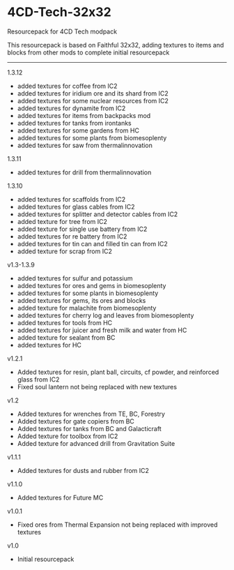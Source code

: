 # 4CD-Tech-32x32
Resourcepack for 4CD Tech modpack

This resourcepack is based on Faithful 32x32, adding textures to items and blocks from other mods to complete initial resourcepack

--------------------------------------------------------------------------------
1.3.12

+ added textures for coffee from IC2
+ added textures for iridium ore and its shard from IC2
+ added textures for some nuclear resources from IC2
+ added textures for dynamite from IC2
+ added textures for items from backpacks mod
+ added textures for tanks from irontanks
+ added textures for some gardens from HC
+ added textures for some plants from biomesoplenty
+ added textures for saw from thermalinnovation

1.3.11

+ added textures for drill from thermalinnovation
  
1.3.10

+ added textures for scaffolds from IC2
+ added textures for glass cables from IC2
+ added textures for splitter and detector cables from IC2
+ added texture for tree from IC2
+ added texture for single use battery from IC2
+ added textures for re battery from IC2
+ added textures for tin can and filled tin can from IC2
+ added texture for scrap from IC2

v1.3-1.3.9

+ added textures for sulfur and potassium
+ added textures for ores and gems in biomesoplenty
+ added textures for some plants in biomesoplenty
+ added textures for gems, its ores and blocks
+ added texture for malachite from biomesoplenty
+ added textures for cherry log and leaves from biomesoplenty
+ added textures for tools from HC
+ added textures for juicer and fresh milk and water from HC
+ added texture for sealant from BC
+ added textures for HC

v1.2.1

+ Added textures for resin, plant ball, circuits, cf powder, and reinforced glass from IC2
+ Fixed soul lantern not being replaced with new textures

v1.2

+ Added textures for wrenches from TE, BC, Forestry
+ Added textures for gate copiers from BC
+ Added textures for tanks from BC and Galacticraft
+ Added texture for toolbox from IC2
+ Added texture for advanced drill from Gravitation Suite

v1.1.1

+ Added textures for dusts and rubber from IC2

v1.1.0

+ Added textures for Future MC

v1.0.1

+ Fixed ores from Thermal Expansion not being replaced with improved textures

v1.0

+ Initial resourcepack
